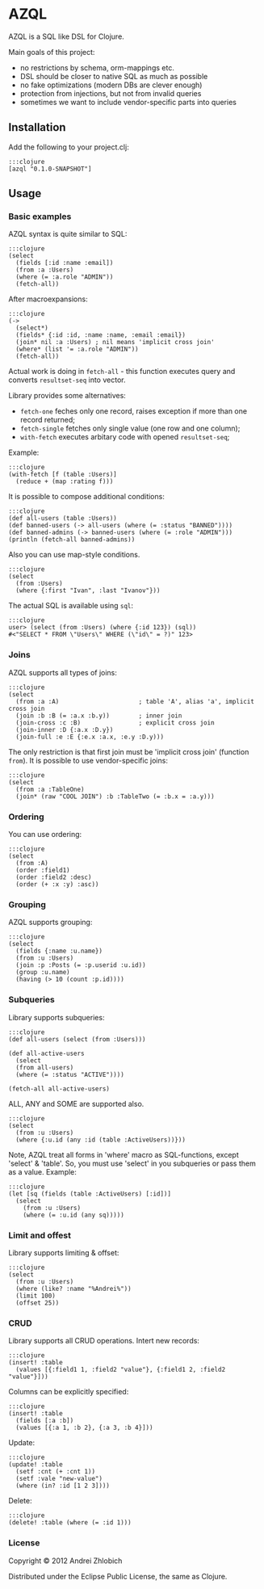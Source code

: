 # AZQL

AZQL is a SQL like DSL for Clojure.

Main goals of this project:

- no restrictions by schema, orm-mappings etc.
- DSL should be closer to native SQL as much as possible
- no fake optimizations (modern DBs are clever enough)
- protection from injections, but not from invalid queries
- sometimes we want to include vendor-specific parts into queries


## Installation

Add the following to your project.clj:

    :::clojure
    [azql "0.1.0-SNAPSHOT"]


## Usage

### Basic examples

AZQL syntax is quite similar to SQL:

    :::clojure
    (select
      (fields [:id :name :email])
      (from :a :Users)
      (where (= :a.role "ADMIN"))
      (fetch-all))

After macroexpansions:

    :::clojure
    (->
      (select*)
      (fields* {:id :id, :name :name, :email :email})
      (join* nil :a :Users) ; nil means 'implicit cross join'
      (where* (list '= :a.role "ADMIN"))
      (fetch-all))

Actual work is doing in `fetch-all` - this function executes query
and converts `resultset-seq` into vector.

Library provides some alternatives:

- `fetch-one` feches only one record, raises exception if more than one record returned;
- `fetch-single` fetches only single value (one row and one column);
- `with-fetch` executes arbitary code with opened `resultset-seq`;

Example:

    :::clojure
    (with-fetch [f (table :Users)]
      (reduce + (map :rating f)))

It is possible to compose additional conditions:

    :::clojure
    (def all-users (table :Users))
    (def banned-users (-> all-users (where (= :status "BANNED"))))
    (def banned-admins (-> banned-users (where (= :role "ADMIN")))
    (println (fetch-all banned-admins))

Also you can use map-style conditions.

    :::clojure
    (select
      (from :Users)
      (where {:first "Ivan", :last "Ivanov"}))

The actual SQL is available using `sql`:

    :::clojure
    user> (select (from :Users) (where {:id 123}) (sql))
    #<"SELECT * FROM \"Users\" WHERE (\"id\" = ?)" 123>


### Joins

AZQL supports all types of joins:

    :::clojure
    (select
      (from :a :A)                      ; table 'A', alias 'a', implicit cross join
      (join :b :B (= :a.x :b.y))        ; inner join
      (join-cross :c :B)                ; explicit cross join
      (join-inner :D {:a.x :D.y})
      (join-full :e :E {:e.x :a.x, :e.y :D.y)))

The only restriction is that first join must be 'implicit cross join' (function `from`).
It is possible to use vendor-specific joins:

    :::clojure
    (select
      (from :a :TableOne)
      (join* (raw "COOL JOIN") :b :TableTwo (= :b.x = :a.y)))


### Ordering

You can use ordering:

    :::clojure
    (select
      (from :A)
      (order :field1)
      (order :field2 :desc)
      (order (+ :x :y) :asc))

### Grouping

AZQL supports grouping:

    :::clojure
    (select
      (fields {:name :u.name})
      (from :u :Users)
      (join :p :Posts (= :p.userid :u.id))
      (group :u.name)
      (having (> 10 (count :p.id))))


### Subqueries

Library supports subqueries:

    :::clojure
    (def all-users (select (from :Users)))

    (def all-active-users
      (select
      (from all-users)
      (where (= :status "ACTIVE"))))

    (fetch-all all-active-users)


ALL, ANY and SOME are supported also.

    :::clojure
    (select
      (from :u :Users)
      (where {:u.id (any :id (table :ActiveUsers))}))

Note, AZQL treat all forms in 'where' macro as SQL-functions, except 'select' & 'table'.
So, you must use 'select' in you subqueries or pass them as a value. Example:

    :::clojure
    (let [sq (fields (table :ActiveUsers) [:id])]
      (select
        (from :u :Users)
        (where (= :u.id (any sq)))))

### Limit and offest

Library supports limiting & offset:

    :::clojure
    (select
      (from :u :Users)
      (where (like? :name "%Andrei%"))
      (limit 100)
      (offset 25))

### CRUD

Library supports all CRUD operations.
Intert new records:

    :::clojure
    (insert! :table
      (values [{:field1 1, :field2 "value"}, {:field1 2, :field2 "value"}]))

Columns can be explicitly specified:

    :::clojure
    (insert! :table
      (fields [:a :b])
      (values [{:a 1, :b 2}, {:a 3, :b 4}]))

Update:

    :::clojure
    (update! :table
      (setf :cnt (+ :cnt 1))
      (setf :vale "new-value")
      (where (in? :id [1 2 3])))

Delete:

    :::clojure
    (delete! :table (where (= :id 1)))

### License

Copyright © 2012 Andrei Zhlobich

Distributed under the Eclipse Public License, the same as Clojure.
